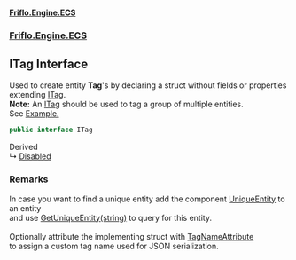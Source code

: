 #### [Friflo.Engine.ECS](index.md 'index')
### [Friflo.Engine.ECS](Friflo.Engine.ECS.md 'Friflo.Engine.ECS')

## ITag Interface

Used to create entity <b>Tag</b>'s by declaring a struct without fields or properties extending [ITag](ITag.md 'Friflo.Engine.ECS.ITag').<br/><b>Note:</b> An [ITag](ITag.md 'Friflo.Engine.ECS.ITag') should be used to tag a group of multiple entities.<br/>
See <a href="https://github.com/friflo/Friflo.Json.Fliox/blob/main/Engine/README.md#tag">Example.</a>

```csharp
public interface ITag
```

Derived  
&#8627; [Disabled](Disabled.md 'Friflo.Engine.ECS.Disabled')

### Remarks
In case you want to find a unique entity add the component [UniqueEntity](UniqueEntity.md 'Friflo.Engine.ECS.UniqueEntity') to an entity<br/>
and use [GetUniqueEntity(string)](EntityStoreBase.GetUniqueEntity(string).md 'Friflo.Engine.ECS.EntityStoreBase.GetUniqueEntity(string)') to query for this entity.<br/><br/>
Optionally attribute the implementing struct with [TagNameAttribute](TagNameAttribute.md 'Friflo.Engine.ECS.TagNameAttribute')<br/>
to assign a custom tag name used for JSON serialization.